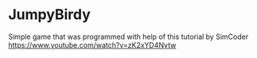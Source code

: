# JumpyBirdy

Simple game that was programmed with help of this tutorial by SimCoder https://www.youtube.com/watch?v=zK2xYD4Nytw
